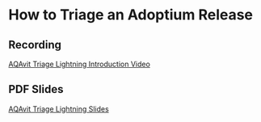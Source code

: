 # How to Triage an Adoptium Release
## Recording
[AQAvit Triage Lightning Introduction Video](https://www.youtube.com/watch?v=TWD_b8cwIVg&ab_channel=EclipseAdoptium)

## PDF Slides
[AQAvit Triage Lightning Slides](https://github.com/adoptium/aqa-tests/files/15349378/AQAvitTriageLightningSlides.pdf)